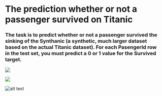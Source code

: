 # The prediction whether or not a passenger survived on Titanic
### The task is to predict whether or not a passenger survived the sinking of the Synthanic (a synthetic, much larger dataset based on the actual Titanic dataset). For each PasengerId row in the test set, you must predict a 0 or 1 value for the Survived target.
![](https://www.encyclopedia-titanica.org/files/1/figure-one-side-view-l.gif)

![](https://upload.wikimedia.org/wikipedia/commons/b/b6/Image_created_with_a_mobile_phone.png)

![alt text](https://upload.wikimedia.org/wikipedia/commons/b/b6/Image_created_with_a_mobile_phone.png)